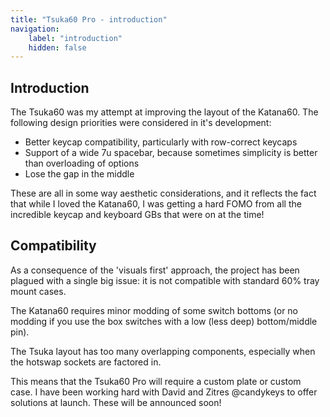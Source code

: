 ```yaml
---
title: "Tsuka60 Pro - introduction"
navigation:
    label: "introduction"
    hidden: false
---
```

## Introduction
The Tsuka60 was my attempt at improving the layout of the Katana60. The following design priorities were considered in it's development:
- Better keycap compatibility, particularly with row-correct keycaps
- Support of a wide 7u spacebar, because sometimes simplicity is better than overloading of options
- Lose the gap in the middle

These are all in some way aesthetic considerations, and it reflects the fact that while I loved the Katana60, I was getting a hard FOMO from all the incredible keycap and keyboard GBs that were on at the time!


## Compatibility
As a consequence of the 'visuals first' approach, the project has been plagued with a single big issue: it is not compatible with standard 60% tray mount cases.

The Katana60 requires minor modding of some switch bottoms (or no modding if you use the box switches with a low (less deep) bottom/middle pin).

The Tsuka layout has too many overlapping components, especially when the hotswap sockets are factored in.

This means that the Tsuka60 Pro will require a custom plate or custom case. I have been working hard with David and Zitres @candykeys to offer solutions at launch. These will be announced soon!